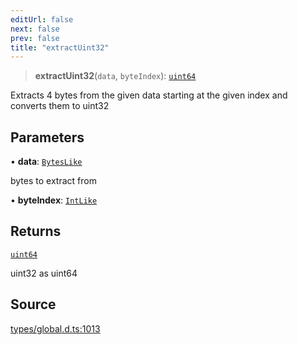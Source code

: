 ```yaml
---
editUrl: false
next: false
prev: false
title: "extractUint32"
---
```


> **extractUint32**(`data`, `byteIndex`): [`uint64`](../type-aliases/uint64.md)

Extracts 4 bytes from the given data starting at the given index and converts them to uint32

## Parameters

• **data**: [`BytesLike`](../type-aliases/BytesLike.md)

bytes to extract from

• **byteIndex**: [`IntLike`](../type-aliases/IntLike.md)

## Returns

[`uint64`](../type-aliases/uint64.md)

uint32 as uint64

## Source

[types/global.d.ts:1013](https://github.com/algorandfoundation/tealscript/blob/e015f8b0/types/global.d.ts#L1013)
